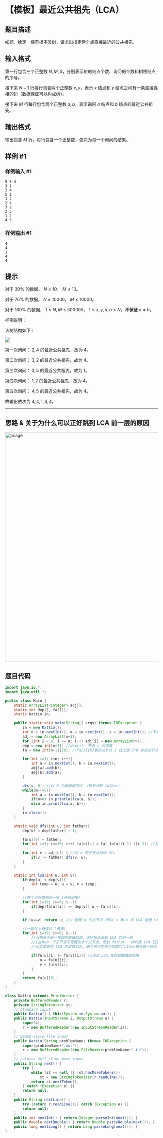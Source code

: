 # 【模板】最近公共祖先（LCA）

## 题目描述

如题，给定一棵有根多叉树，请求出指定两个点直接最近的公共祖先。

## 输入格式

第一行包含三个正整数 $N,M,S$，分别表示树的结点个数、询问的个数和树根结点的序号。

接下来 $N-1$ 行每行包含两个正整数 $x, y$，表示 $x$ 结点和 $y$ 结点之间有一条直接连接的边（数据保证可以构成树）。

接下来 $M$ 行每行包含两个正整数 $a, b$，表示询问 $a$ 结点和 $b$ 结点的最近公共祖先。

## 输出格式

输出包含 $M$ 行，每行包含一个正整数，依次为每一个询问的结果。

## 样例 #1

### 样例输入 #1

```
5 5 4
3 1
2 4
5 1
1 4
2 4
3 2
3 5
1 2
4 5
```

### 样例输出 #1

```
4
4
1
4
4
```

## 提示

对于 $30\%$ 的数据， $N \leq 10$， $M\leq 10$。

对于 $70\%$ 的数据， $N \leq 10000$， $M\leq 10000$。

对于 $100\%$ 的数据， $1 \leq N,M\leq 500000$， $1 \leq x, y,a ,b \leq N$，**不保证** $a \neq b$。


样例说明：

该树结构如下：

 ![](https://cdn.luogu.com.cn/upload/pic/2282.png) 

第一次询问： $2, 4$ 的最近公共祖先，故为 $4$。

第二次询问： $3, 2$ 的最近公共祖先，故为 $4$。

第三次询问： $3, 5$ 的最近公共祖先，故为 $1$。

第四次询问： $1, 2$ 的最近公共祖先，故为 $4$。

第五次询问： $4, 5$ 的最近公共祖先，故为 $4$。

故输出依次为 $4, 4, 1, 4, 4$。

---

##  思路 & 关于为什么可以正好跳到 LCA 前一层的原因
<img width="757" alt="image" src="https://github.com/Outlast18363/the_archive/assets/108510344/4dd65ef9-1096-41c8-94a7-66c6ebd07f28">


## 题目代码

```java
import java.io.*;
import java.util.*;

public class Main {
    static ArrayList<Integer> adj[];
    static int dep[], fa[][];
    static Kattio in;

    public static void main(String[] args) throws IOException {
        in = new Kattio();
        int n = in.nextInt(), m = in.nextInt(), s = in.nextInt(); //节点数，询问数，根节点标号
        adj = new ArrayList[n+1];
        for (int i = 0; i <= n; i++) adj[i] = new ArrayList<>();
        dep = new int[n+1]; //dep[i]: 节点 i 的深度
        fa = new int[n+1][20]; //fa[i][k]表示从节点 i 往上跳 2^k 步的父节点

        for(int i=1; i<n; i++){
            int a = in.nextInt(), b = in.nextInt();
            adj[a].add(b);
            adj[b].add(a);
        }

        dfs(s, 0); //以 0 为超级根节点 （根节点的 father）
        while(m-->0){
            int a = in.nextInt(), b = in.nextInt();
            if(m>0) in.println(lca(a, b));
            else in.print(lca(a, b));
        }
        in.close();
    }

    static void dfs(int u, int father){
        dep[u] = dep[father] + 1;

        fa[u][0] = father;
        for(int i=1; i<=19; i++) fa[u][i] = fa[ fa[u][i-1] ][i-1]; //对这个节点倍增求它的所有父亲
        
        for(int v : adj[u]) { //对 u 的子节点继续 dfs
            if(v != father) dfs(v, u);
        }
    }

    static int lca(int u, int v){
        if(dep[u] < dep[v]){
            int temp = u; u = v; v = temp;
        }

        //两个点先跳到同一层 (开始倍增)
        for(int i=19; i>=0; i--){
            if(dep[fa[u][i]] >= dep[v]) u = fa[u][i];
        }

        if (u==v) return u; //v 就是 u 的父节点（所以 u 和 v 的 LCA 就是 v）

        //一起往上继续找 (倍增)
        for(int i=19; i>=0; i--){
            //当祖先不是一样的时候继续跳，这样保证调到 LCA 的前一层
            //(在树中一个子节点不可能有多个父节点，所以 father 一样代表 LCA 已经过了，不能跳)
            //也就是说在 LCA 的层数以后，俩个节点在每个层数的father都会是一样的

            if(fa[u][i] != fa[v][i]){ //没过 LCA 在的层数就继续跳
                u = fa[u][i];
                v = fa[v][i];
            }
        }
        return fa[u][0];
    }
}

class Kattio extends PrintWriter {
    private BufferedReader r;
    private StringTokenizer st;
    // standard input
    public Kattio() { this(System.in,System.out); }
    public Kattio(InputStream i, OutputStream o) {
        super(o);
        r = new BufferedReader(new InputStreamReader(i));
    }
    // USACO-style file input
    public Kattio(String problemName) throws IOException {
        super(problemName+".out");
        r = new BufferedReader(new FileReader(problemName+".in"));
    }
    // returns null if no more input
    public String next() {
        try {
            while (st == null || !st.hasMoreTokens())
                st = new StringTokenizer(r.readLine());
            return st.nextToken();
        } catch (Exception e) {}
        return null;
    }
    public String nextLine() {
        try {return r.readLine();} catch (Exception e) {}
        return null;
    }
    public int nextInt() { return Integer.parseInt(next()); }
    public double nextDouble() { return Double.parseDouble(next()); }
    public long nextLong() { return Long.parseLong(next()); }
}
```


